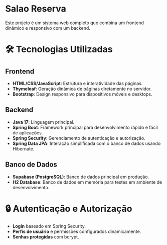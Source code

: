 # Salao Reserva

Este projeto é um sistema web completo que combina um frontend dinâmico e responsivo com um backend.

# 🛠️ Tecnologias Utilizadas

## Frontend

* **HTML/CSS/JavaScript**: Estrutura e interatividade das páginas.
* **Thymeleaf**: Geração dinâmica de páginas diretamente no servidor.
* **Bootstrap**: Design responsivo para dispositivos móveis e desktops.

## Backend

* **Java 17**: Linguagem principal.
* **Spring Boot**: Framework principal para desenvolvimento rápido e fácil de aplicações.
* **Spring Security**: Gerenciamento de autenticação e autorização.
* **Spring Data JPA**: Interação simplificada com o banco de dados usando Hibernate.

## Banco de Dados

* **Supabase (PostgreSQL)**: Banco de dados principal em produção.
* **H2 Database**: Banco de dados em memória para testes em ambiente de desenvolvimento.

# 🔒 Autenticação e Autorização

* **Login** baseado em Spring Security.
* **Perfis de usuário** e permissões configurados dinamicamente.
* **Senhas protegidas** com bcrypt.